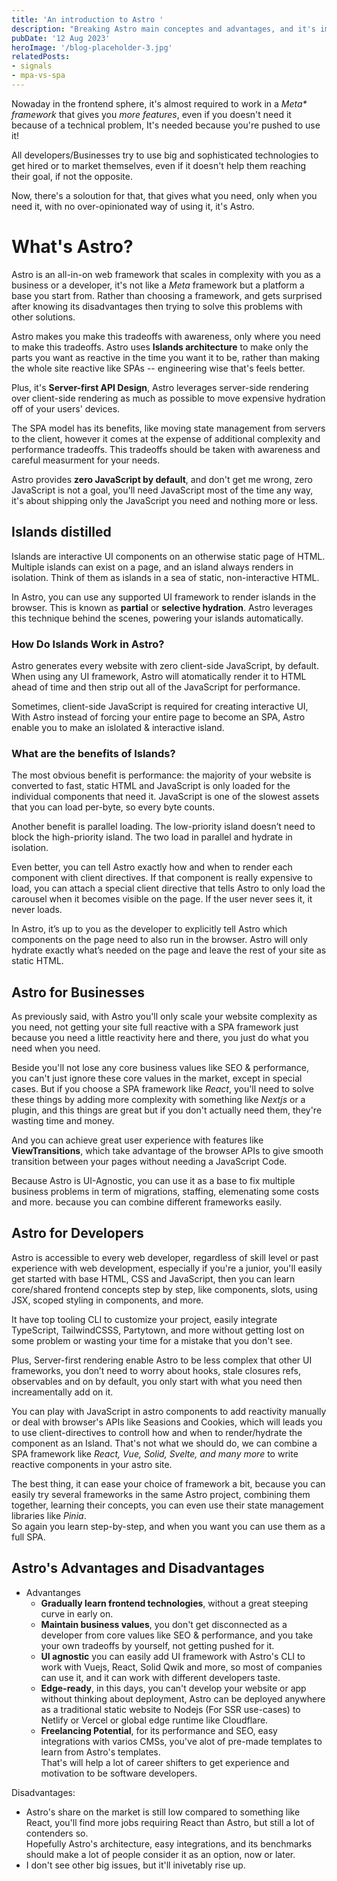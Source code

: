 ```yaml
---
title: 'An introduction to Astro '
description: "Breaking Astro main conceptes and advantages, and it's imapct on developers and the market, in my view"
pubDate: '12 Aug 2023'
heroImage: '/blog-placeholder-3.jpg'
relatedPosts: 
- signals
- mpa-vs-spa
---
```


Nowaday in the frontend sphere, it's almost required to work in a _Meta* framework_ that gives you _more features_, even if you doesn't need it because of a technical problem, It's needed because you're pushed to use it!

All developers/Businesses try to use big and sophisticated technologies to get hired or to market themselves, even if it doesn't help them reaching their goal, if not the opposite.

Now, there's a soloution for that, that gives what you need, only when you need it, with no over-opinionated way of using it, it's Astro.

# What's Astro?

Astro is an all-in-on web framework that scales in complexity with you as a business or a developer, it's not like a _Meta_ framework but a platform a base you start from. Rather than choosing a framework, and gets surprised after knowing its disadvantages then trying to solve this problems with other solutions.

Astro makes you make this tradeoffs with awareness, only where you need to make this tradeoffs. Astro uses **Islands architecture** to make only the parts you want as reactive in the time you want it to be, rather than making the whole site reactive like SPAs -- engineering wise that's feels better.

Plus, it's **Server-first API Design**, Astro leverages server-side rendering over client-side rendering as much as possible to move expensive hydration off of your users' devices.

The SPA model has its benefits, like moving state management from servers to the client, however it comes at the expense of additional complexity and performance tradeoffs. This tradeoffs should be taken with awareness and careful measurment for your needs.

Astro provides **zero JavaScript by default**, and don't get me wrong, zero JavaScript is not a goal, you'll need JavaScript most of the time any way, it's about shipping only the JavaScript you need and nothing more or less.

## Islands distilled

Islands are interactive UI components on an otherwise static page of HTML. Multiple islands can exist on a page, and an island always renders in isolation. Think of them as islands in a sea of static, non-interactive HTML.

In Astro, you can use any supported UI framework to render islands in the browser. This is known as **partial** or **selective hydration**. Astro leverages this technique behind the scenes, powering your islands automatically.

### How Do Islands Work in Astro?

Astro generates every website with zero client-side JavaScript, by default. When using any UI framework, Astro will atomatically render it to HTML ahead of time and then strip out all of the JavaScript for performance.

Sometimes, client-side JavaScript is required for creating interactive UI, With Astro instead of forcing your entire page to become an SPA, Astro enable you to make an islolated & interactive island.

### What are the benefits of Islands?

The most obvious benefit is performance: the majority of your website is converted to fast, static HTML and JavaScript is only loaded for the individual components that need it. JavaScript is one of the slowest assets that you can load per-byte, so every byte counts.

Another benefit is parallel loading. The low-priority island doesn’t need to block the high-priority island. The two load in parallel and hydrate in isolation.

Even better, you can tell Astro exactly how and when to render each component with client directives. If that component is really expensive to load, you can attach a special client directive that tells Astro to only load the carousel when it becomes visible on the page. If the user never sees it, it never loads.

In Astro, it’s up to you as the developer to explicitly tell Astro which components on the page need to also run in the browser. Astro will only hydrate exactly what’s needed on the page and leave the rest of your site as static HTML.


## Astro for Businesses

As previously said, with Astro you'll only scale your website complexity as you need, not getting your site full reactive with a SPA framework just because you need a little reactivity here and there, you just do what you need when you need.

Beside you'll not lose any core business values like SEO & performance, you can't just ignore these core values in the market, except in special cases. But if you choose a SPA framework like _React_, you'll need to solve these things by adding more complexity with something like _Nextjs_ or a plugin, and this things are great but if you don't actually need them, they're wasting time and money. 

And you can achieve great user experience with features like **ViewTransitions**, which take advantage of the browser APIs to give smooth transition between your pages without needing a JavaScript Code.

Because Astro is UI-Agnostic, you can use it as a base to fix multiple business problems in term of migrations, staffing, elemenating some costs and more. because you can combine different frameworks easily.

## Astro for Developers

Astro is accessible to every web developer, regardless of skill level or past experience with web development, especially if you're a junior, you'll easily get started with base HTML, CSS and JavaScript, then you can learn core/shared frontend concepts step by step, like components, slots, using JSX, scoped styling in components, and more.

It have top tooling CLI to customize your project, easily integrate TypeScript, TailwindCSSS, Partytown, and more without getting lost on some problem or wasting your time for a mistake that you don't see.

Plus, Server-first rendering enable Astro to be less complex that other UI frameworks, you don’t need to worry about hooks, stale closures refs, observables and on by default, you only start with what you need then increamentally add on it.<br>

You can play with JavaScript in astro components to add reactivity manually or deal with browser's APIs like Seasions and Cookies, which will leads you to use client-directives to controll how and when to render/hydrate the component as an Island. That's not what we should do, we can combine a SPA framework like _React, Vue, Solid, Svelte, and many more_ to write reactive components in your astro site.

The best thing, it can ease your choice of framework a bit, because you can easily try several frameworks in the same Astro project, combining them together, learning their concepts, you can even use their state management libraries like _Pinia_.<br>
So again you learn step-by-step, and when you want you can use them as a full SPA.

## Astro's Advantages and Disadvantages

- Advantanges
  - **Gradually learn frontend technologies**, without a great steeping curve in early on.
  - **Maintain business values**, you don't get disconnected as a developer from core values like SEO & performance, and you take your own tradeoffs by yourself, not getting pushed for it.
  - **UI agnostic** you can easily add UI framework with Astro's CLI to work with Vuejs, React, Solid Qwik and more, so most of companies can use it, and it can work with different developers taste.  
  - **Edge-ready**, in this days, you can't develop your website or app without thinking about deployment, Astro can be deployed anywhere as a traditional static website to Nodejs (For SSR use-cases) to Netlify or Vercel or global edge runtime like Cloudflare.
  - **Freelancing Potential**, for its performance and SEO, easy integrations with varios CMSs, you've alot of pre-made templates to learn from Astro's templates.<br>That's will help a lot of career shifters to get experience and motivation to be software developers.


Disadvantages: 
  - Astro's share on the market is still low compared to something like React, you'll find more jobs requiring React than Astro, but still a lot of contenders so.<br>  Hopefully Astro's architecture, easy integrations, and its benchmarks should make a lot of people consider it as an option, now or later.
  - I don't see other big issues, but it'll inivetably rise up.

